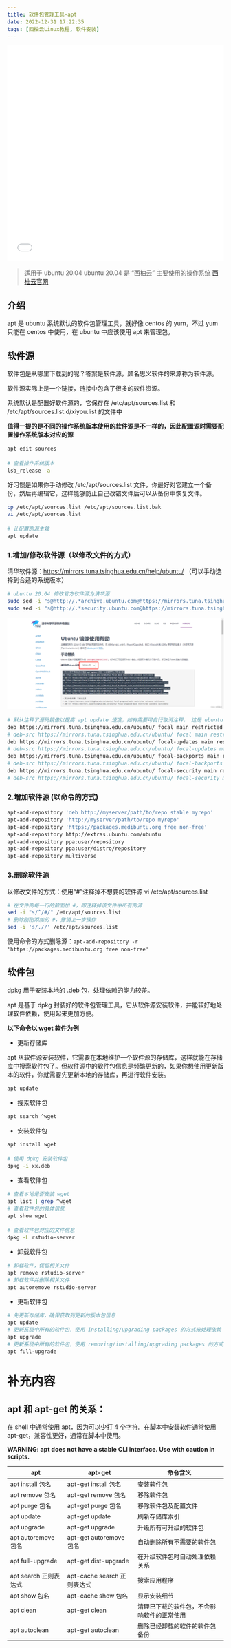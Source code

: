 ```yaml
---
title: 软件包管理工具-apt
date: 2022-12-31 17:22:35
tags: [西柚云Linux教程, 软件安装]
---
```


<iframe src="//player.bilibili.com/player.html?aid=903804972&bvid=BV1yP4y1D787&cid=926416540&page=1" style="width:100%;height:500px;min-width:375px;min-height:200px" scrolling="no" border="0" frameborder="no" framespacing="0" allowfullscreen="true"> </iframe>

<!--more-->

>适用于 ubuntu 20.04
>ubuntu 20.04 是 “西柚云” 主要使用的操作系统 [西柚云官网](https://www.xiyoucloud.net/aff/VKRWMUHQ)

## 介绍

apt 是 ubuntu 系统默认的软件包管理工具，就好像 centos 的 yum，不过 yum 只能在 centos 中使用，在 ubuntu 中应该使用 apt 来管理包。

## 软件源

软件包是从哪里下载到的呢？答案是软件源，顾名思义软件的来源称为软件源。

软件源实际上是一个链接，链接中包含了很多的软件资源。

系统默认是配置好软件源的，它保存在 /etc/apt/sources.list 和 /etc/apt/sources.list.d/xiyou.list 的文件中

**值得一提的是不同的操作系统版本使用的软件源是不一样的，因此配置源时需要配置操作系统版本对应的源**

```bash
apt edit-sources

# 查看操作系统版本
lsb_release -a
```

好习惯是如果你手动修改 /etc/apt/sources.list 文件，你最好对它建立一个备份，然后再编辑它，这样能够防止自己改错文件后可以从备份中恢复文件。 

```bash
cp /etc/apt/sources.list /etc/apt/sources.list.bak
vi /etc/apt/sources.list

# 让配置的源生效
apt update
```

### 1.增加/修改软件源（以修改文件的方式）

清华软件源：https://mirrors.tuna.tsinghua.edu.cn/help/ubuntu/ （可以手动选择到合适的系统版本）

```bash
# ubuntu 20.04 修改官方软件源为清华源
sudo sed -i "s@http://.*archive.ubuntu.com@https://mirrors.tuna.tsinghua.edu.cn@g" /etc/apt/sources.list
sudo sed -i "s@http://.*security.ubuntu.com@https://mirrors.tuna.tsinghua.edu.cn@g" /etc/apt/sources.list
```



![在这里插入图片描述](软件包管理工具-apt/23aa7b97d6264c48bf19768c1f3e9585.png)


```bash
# 默认注释了源码镜像以提高 apt update 速度，如有需要可自行取消注释， 这是 ubuntu 20.04 的软件源
deb https://mirrors.tuna.tsinghua.edu.cn/ubuntu/ focal main restricted universe multiverse
# deb-src https://mirrors.tuna.tsinghua.edu.cn/ubuntu/ focal main restricted universe multiverse
deb https://mirrors.tuna.tsinghua.edu.cn/ubuntu/ focal-updates main restricted universe multiverse
# deb-src https://mirrors.tuna.tsinghua.edu.cn/ubuntu/ focal-updates main restricted universe multiverse
deb https://mirrors.tuna.tsinghua.edu.cn/ubuntu/ focal-backports main restricted universe multiverse
# deb-src https://mirrors.tuna.tsinghua.edu.cn/ubuntu/ focal-backports main restricted universe multiverse
deb https://mirrors.tuna.tsinghua.edu.cn/ubuntu/ focal-security main restricted universe multiverse
# deb-src https://mirrors.tuna.tsinghua.edu.cn/ubuntu/ focal-security main restricted universe multiverse
```

### 2.增加软件源 (以命令的方式)

```bash
apt-add-repository 'deb http://myserver/path/to/repo stable myrepo'
apt-add-repository 'http://myserver/path/to/repo myrepo'
apt-add-repository 'https://packages.medibuntu.org free non-free'
apt-add-repository http://extras.ubuntu.com/ubuntu
apt-add-repository ppa:user/repository
apt-add-repository ppa:user/distro/repository
apt-add-repository multiverse
```

### 3.删除软件源

以修改文件的方式：使用“#”注释掉不想要的软件源 vi /etc/apt/sources.list

```bash
# 在文件的每一行的前面加 #，即注释掉该文件中所有的源
sed -i "s/^/#/" /etc/apt/sources.list
# 删除刚刚添加的 #，撤销上一步操作
sed -i 's/.//' /etc/apt/sources.list
```

使用命令的方式删除源：`apt-add-repository -r 'https://packages.medibuntu.org free non-free'`

## 软件包

dpkg 用于安装本地的 .deb 包，处理依赖的能力较差。

apt 是基于 dpkg 封装好的软件包管理工具，它从软件源安装软件，并能较好地处理软件依赖，使用起来更加方便。

**以下命令以 wget 软件为例**

- 更新存储库

apt 从软件源安装软件，它需要在本地维护一个软件源的存储库，这样就能在存储库中搜索软件包了。但软件源中的软件包信息是频繁更新的，如果你想使用更新版本的软件，你就需要先更新本地的存储库，再进行软件安装。

```bash
apt update
```

- 搜索软件包

```bash
apt search ^wget
```

- 安装软件包

```bash
apt install wget

# 使用 dpkg 安装软件包
dpkg -i xx.deb
```

- 查看软件包

```bash
# 查看本地是否安装 wget
apt list | grep ^wget
# 查看软件包的具体信息
apt show wget

# 查看软件包对应的文件信息
dpkg -L rstudio-server
```

- 卸载软件包

```bash
# 卸载软件，保留相关文件
apt remove rstudio-server
# 卸载软件并删除相关文件
apt autoremove rstudio-server
```

- 更新软件包

```bash
# 先更新存储库，确保获取到更新的版本包信息
apt update
# 更新系统中所有的软件包，使用 installing/upgrading packages 的方式来处理依赖
apt upgrade
# 更新系统中所有的软件包，使用 removing/installing/upgrading packages 的方式来处理依赖
apt full-upgrade
```

# 补充内容

## apt 和 apt-get 的关系：

在 shell 中通常使用 apt，因为可以少打 4 个字符。在脚本中安装软件通常使用 apt-get，兼容性更好，通常在脚本中使用。

**WARNING: apt does not have a stable CLI interface. Use with caution in scripts.**

| apt                   | apt-get                     | 命令含义                                   |
| --------------------- | --------------------------- | ------------------------------------------ |
| apt install 包名      | apt-get install 包名        | 安装软件包                                 |
| apt remove 包名       | apt-get remove 包名         | 移除软件包                                 |
| apt purge 包名        | apt-get purge 包名          | 移除软件包及配置文件                       |
| apt update            | apt-get update              | 刷新存储库索引                             |
| apt upgrade           | apt-get upgrade             | 升级所有可升级的软件包                     |
| apt autoremove 包名   | apt-get autoremove 包名     | 自动删除所有不需要的软件包                 |
| apt full-upgrade      | apt-get dist-upgrade        | 在升级软件包时自动处理依赖关系             |
| apt search 正则表达式 | apt-cache search 正则表达式 | 搜索应用程序                               |
| apt show 包名         | apt-cache show 包名         | 显示安装细节                               |
| apt clean             | apt-get clean               | 清理已下载的软件包，不会影响软件的正常使用 |
| apt autoclean         | apt-get autoclean           | 删除已经卸载的软件的软件包备份             |